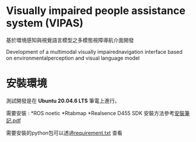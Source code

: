 # Visually impaired people assistance system (VIPAS)

基於環境感知與視覺語言模型之多模態視障導航介面開發

Development of a multimodal visually impairednavigation interface based on environmentalperception and visual language model

# 安裝環境
測試開發是在 **Ubuntu 20.04.6 LTS** 筆電上進行。

需要安裝 :
*ROS noetic
*Rtabmap
*Realsence D455 SDK
安裝方法參考[安裝筆記.pdf](安裝筆記.pdf)


需要安裝的python包可以透過[requirement.txt](requirement.txt)  查看
